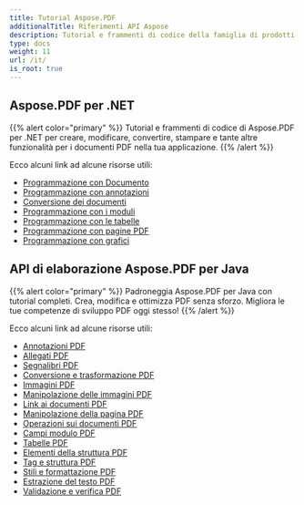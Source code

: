 ```yaml
---
title: Tutorial Aspose.PDF
additionalTitle: Riferimenti API Aspose
description: Tutorial e frammenti di codice della famiglia di prodotti Aspose.PDF. Include tutorial di base e avanzati sull'uso di Aspose.PDF.
type: docs
weight: 11
url: /it/
is_root: true
---
```


## Aspose.PDF per .NET
{{% alert color="primary" %}}
Tutorial e frammenti di codice di Aspose.PDF per .NET per creare, modificare, convertire, stampare e tante altre funzionalità per i documenti PDF nella tua applicazione. 
{{% /alert %}}

Ecco alcuni link ad alcune risorse utili:
- [Programmazione con Documento](./net/programming-with-document/)
- [Programmazione con annotazioni](./net/annotations/)  
- [Conversione dei documenti](./net/document-conversion/)
- [Programmazione con i moduli](./net/programming-with-forms/)
- [Programmazione con le tabelle](./net/programming-with-tables/) 
- [Programmazione con pagine PDF](./net/programming-with-pdf-pages/)
- [Programmazione con grafici](./net/programming-with-graphs/)
 
## API di elaborazione Aspose.PDF per Java
{{% alert color="primary" %}}
Padroneggia Aspose.PDF per Java con tutorial completi. Crea, modifica e ottimizza PDF senza sforzo. Migliora le tue competenze di sviluppo PDF oggi stesso!
{{% /alert %}}

Ecco alcuni link ad alcune risorse utili:
- [Annotazioni PDF](./java/pdf-annotations/)
- [Allegati PDF](./java/pdf-attachments/)
- [Segnalibri PDF](./java/pdf-bookmarks/)
- [Conversione e trasformazione PDF](./java/pdf-conversion-transformation/)
- [Immagini PDF](./java/pdf-images/)
- [Manipolazione delle immagini PDF](./java/pdf-image-manipulation/)
- [Link ai documenti PDF](./java/pdf-document-links/)
- [Manipolazione della pagina PDF](./java/pdf-page-manipulation/)
- [Operazioni sui documenti PDF](./java/pdf-document-operations/)
- [Campi modulo PDF](./java/pdf-form-fields/)
- [Tabelle PDF](./java/pdf-tables/)
- [Elementi della struttura PDF](./java/pdf-structure-elements/)
- [Tag e struttura PDF](./java/pdf-tags-and-structure/)
- [Stili e formattazione PDF](./java/pdf-styles-and-formatting/)
- [Estrazione del testo PDF](./java/pdf-text-extraction/)
- [Validazione e verifica PDF](./java/pdf-validation-and-verification/)

